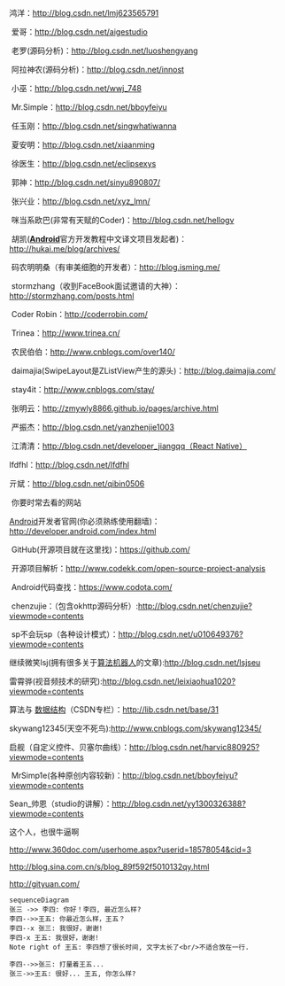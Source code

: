 鸿洋：<http://blog.csdn.net/lmj623565791> 

​    爱哥：<http://blog.csdn.net/aigestudio> 

​    老罗(源码分析)：<http://blog.csdn.net/luoshengyang> 

​    阿拉神农(源码分析)：<http://blog.csdn.net/innost>

​    小巫：<http://blog.csdn.net/wwj_748> 

​    Mr.Simple：<http://blog.csdn.net/bboyfeiyu> 

​    任玉刚：<http://blog.csdn.net/singwhatiwanna> 

​    夏安明：<http://blog.csdn.net/xiaanming> 

​    徐医生：<http://blog.csdn.net/eclipsexys> 

​    郭神：<http://blog.csdn.net/sinyu890807/> 

​    张兴业：<http://blog.csdn.net/xyz_lmn/> 

​    咪当系欧巴(非常有天赋的Coder)：<http://blog.csdn.net/hellogv>

 

​    胡凯([**Android**](http://lib.csdn.net/base/15)官方开发教程中文译文项目发起者)：<http://hukai.me/blog/archives/> 

​    码农明明桑（有审美细胞的开发者）：<http://blog.isming.me/>

​    stormzhang（收到FaceBook面试邀请的大神）：<http://stormzhang.com/posts.html> 

​    Coder Robin：<http://coderrobin.com/>

​    Trinea：<http://www.trinea.cn/> 

​    农民伯伯：<http://www.cnblogs.com/over140/> 

​    daimajia(SwipeLayout是ZListView产生的源头)：<http://blog.daimajia.com/> 

​    stay4it：<http://www.cnblogs.com/stay/>

​    张明云：<http://zmywly8866.github.io/pages/archive.html>

​    严振杰：<http://blog.csdn.net/yanzhenjie1003>

​    江清清：[http://blog.csdn.net/developer_jiangqq（React Native）](http://blog.csdn.net/developer_jiangqq)

   lfdfhl：<http://blog.csdn.net/lfdfhl>

   亓斌：<http://blog.csdn.net/qibin0506>



​    你要时常去看的网站

​    [ Android](http://lib.csdn.net/base/android)开发者官网(你必须熟练使用翻墙)：<http://developer.android.com/index.html> 

​    GitHub(开源项目就在这里找)：<https://github.com/> 

​    开源项目解析：<http://www.codekk.com/open-source-project-analysis> 

​    Android代码查找：<https://www.codota.com/> 

​    chenzujie：（包含okhttp源码分析）:<http://blog.csdn.net/chenzujie?viewmode=contents>

​    sp不会玩sp（各种设计模式）：<http://blog.csdn.net/u010649376?viewmode=contents>

   继续微笑lsj(拥有很多关于[算法](http://lib.csdn.net/base/datastructure)[机器人](http://lib.csdn.net/base/robot)的文章):<http://blog.csdn.net/lsjseu>

   雷霄骅(视音频技术的研究):<http://blog.csdn.net/leixiaohua1020?viewmode=contents>

   算法与 [ 数据结构](http://lib.csdn.net/base/datastructure)（CSDN专栏）：<http://lib.csdn.net/base/31>

   skywang12345(天空不死鸟):<http://www.cnblogs.com/skywang12345/>

   启舰（自定义控件、贝塞尔曲线）：<http://blog.csdn.net/harvic880925?viewmode=contents>

​     MrSimp1e(各种原创内容较新)：<http://blog.csdn.net/bboyfeiyu?viewmode=contents>

Sean_帅恩（studio的讲解）：<http://blog.csdn.net/yy1300326388?viewmode=contents>







这个人，也很牛逼啊

http://www.360doc.com/userhome.aspx?userid=18578054&cid=3



http://blog.sina.com.cn/s/blog_89f592f5010132qy.html



http://gityuan.com/





```mermaid
sequenceDiagram
张三 ->> 李四: 你好！李四, 最近怎么样?
李四-->>王五: 你最近怎么样，王五？
李四--x 张三: 我很好，谢谢!
李四-x 王五: 我很好，谢谢!
Note right of 王五: 李四想了很长时间, 文字太长了<br/>不适合放在一行.

李四-->>张三: 打量着王五...
张三->>王五: 很好... 王五, 你怎么样?
```